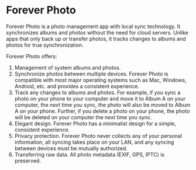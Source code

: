# Forever Photo

Forever Photo is a photo management app with local sync technology. It synchronizes albums and photos without the need for cloud servers. Unlike apps that only back up or transfer photos, it tracks changes to albums and photos for true synchronization.

Forever Photo offers:

1. Management of system albums and photos.
2. Synchronize photos between multiple devices. Forever Photo is compatible with most major operating systems such as Mac, Windows, Android, etc. and provides a consistent experience.
3. Track any changes to albums and photos. For example, if you sync a photo on your phone to your computer and move it to Album A on your computer, the next time you sync, the photo will also be moved to Album A on your phone. Further, if you delete a photo on your phone, the photo will be deleted on your computer the next time you sync.
4. Elegant design. Forever Photo has a minimalist design for a simple, consistent experience.
5. Privacy protection. Forever Photo never collects any of your personal information, all syncing takes place on your LAN, and any syncing between devices must be mutually authorized.
6. Transferring raw data. All photo metadata (EXIF, GPS, IPTC) is preserved.
